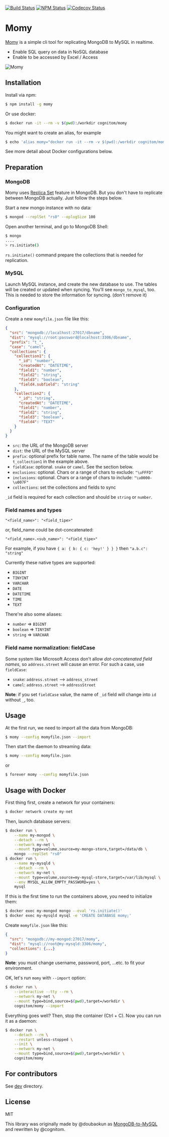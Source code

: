 [![Build Status][circle-image]][circle-url]
[![NPM Status][npm-image]][npm-url]
[![Codecov Status][codecov-image]][codecov-url]

# Momy

[Momy](https://goo.gl/maps/s9hXxKyoACv) is a simple cli tool for replicating MongoDB to MySQL in realtime.

- Enable SQL query on data in NoSQL database
- Enable to be accessed by Excel / Access

![Momy](images/concept.png)

## Installation

Install via npm:

```bash
$ npm install -g momy
```

Or use docker:

```bash
$ docker run -it --rm -v $(pwd):/workdir cognitom/momy
```

You might want to create an alias, for example

```bash
$ echo 'alias momy="docker run -it --rm -v $(pwd):/workdir cognitom/momy"' >> ~/.bashrc
```

See more detail about Docker configurations below.

## Preparation

### MongoDB

Momy uses [Replica Set](http://docs.mongodb.org/manual/replication/) feature in MongoDB. But you don't have to replicate between MongoDB actually. Just follow the steps below.

Start a new mongo instance with no data:

```bash
$ mongod --replSet "rs0" --oplogSize 100
```

Open another terminal, and go to MongoDB Shell:

```bash
$ mongo
....
> rs.initiate()
```

`rs.initiate()` command prepare the collections that is needed for replication.

### MySQL

Launch MySQL instance, and create the new database to use. The tables will be created or updated when syncing. You'll see `mongo_to_mysql`, too. This is needed to store the information for syncing. (don't remove it)

### Configuration

Create a new `momyfile.json` file like this:

```json
{
  "src": "mongodb://localhost:27017/dbname",
  "dist": "mysql://root:password@localhost:3306/dbname",
  "prefix": "t_",
  "case": "camel",
  "collections": {
    "collection1": {
      "_id": "number",
      "createdAt": "DATETIME",
      "field1": "number",
      "field2": "string",
      "field3": "boolean",
      "field4.subfield": "string"
    },
    "collection2": {
      "_id": "string",
      "createdAt": "DATETIME",
      "field1": "number",
      "field2": "string",
      "field3": "boolean",
      "field4": "TEXT"
    }
  }
}
```

- `src`: the URL of the MongoDB server
- `dist`: the URL of the MySQL server
- `prefix`: optional prefix for table name. The name of the table would be `t_collection1` in the example above.
- `fieldCase`: optional. `snake` or `camel`. See the section below.
- `exclusions`: optional. Chars or a range of chars to exclude: `"\uFFFD"`
- `inclusions`: optional. Chars or a range of chars to include: `"\u0000-\u007F"`
- `collections`: set the collections and fields to sync

`_id` field is required for each collection and should be `string` or `number`.

### Field names and types

```
"<field_name>": "<field_tipe>"
```
or, field_name could be dot-concatenated:
```
"<field_name>.<sub_name>": "<field_tipe>"
```

For example, if you have `{ a: { b: { c: 'hey!' } } }` then `"a.b.c": "string"`

Currently these native types are supported:

- `BIGINT`
- `TINYINT`
- `VARCHAR`
- `DATE`
- `DATETIME`
- `TIME`
- `TEXT`

There're also some aliases:

- `number` => `BIGINT`
- `boolean` => `TINYINT`
- `string` => `VARCHAR`

### Field name normalization: fieldCase

Some system like Microsoft Access don't allow *dot-concatenated field names*, so `address.street` will cause an error. For such a case, use `fieldCase`:

- `snake`: `address.street` --> `address_street`
- `camel`: `address.street` --> `addressStreet`

**Note**: if you set `fieldCase` value, the name of `_id` field will change into `id` without `_`, too.

## Usage

At the first run, we need to import all the data from MongoDB:

```bash
$ momy --config momyfile.json --import
```

Then start the daemon to streaming data:

```bash
$ momy --config momyfile.json
```

or

```bash
$ forever momy --config momyfile.json
```

## Usage with Docker

First thing first, create a network for your containers:

```bash
$ docker network create my-net
```

Then, launch database servers:

```bash
$ docker run \
    --name my-mongod \
    --detach --rm \
    --network my-net \
    --mount type=volume,source=my-mongo-store,target=/data/db \
    mongo --replSet "rs0"
$ docker run \
    --name my-mysqld \
    --detach --rm \
    --network my-net \
    --mount type=volume,source=my-mysql-store,target=/var/lib/mysql \
    --env MYSQL_ALLOW_EMPTY_PASSWORD=yes \
    mysql
```

If this is the first time to run the containers above, you need to initialize them:

```bash
$ docker exec my-mongod mongo --eval 'rs.initiate()'
$ docker exec my-mysqld mysql -e 'CREATE DATABASE momy;'
```

Create `momyfile.json` like this:

```json
{
  "src": "mongodb://my-mongod:27017/momy",
  "dist": "mysql://root@my-mysqld:3306/momy",
  "collections": {...}
}
```

**Note**: you must change username, password, port, ...etc. to fit your environment.

OK, let's run `momy` with `--import` option:

```bash
$ docker run \
    --interactive --tty --rm \
    --network my-net \
    --mount type=bind,source=$(pwd),target=/workdir \
    cognitom/momy --import
```

Everything goes well? Then, stop the container (Ctrl + C). Now you can run it as a daemon:

```bash
$ docker run \
    --detach --rm \
    --restart unless-stopped \
    --init \
    --network my-net \
    --mount type=bind,source=$(pwd),target=/workdir \
    cognitom/momy
```

## For contributors

See [dev](dev) directory.

## License

MIT

This library was originally made by @doubaokun as [MongoDB-to-MySQL](https://github.com/doubaokun/MongoDB-to-MySQL) and rewritten by @cognitom.

[circle-image]:https://img.shields.io/circleci/project/github/cognitom/momy.svg?style=flat-square
[circle-url]:https://circleci.com/gh/cognitom/momy
[npm-image]:https://img.shields.io/npm/v/momy.svg?style=flat-square
[npm-url]:https://www.npmjs.com/package/momy
[codecov-image]:https://img.shields.io/codecov/c/github/cognitom/momy.svg?style=flat-square
[codecov-url]:https://codecov.io/gh/cognitom/momy
